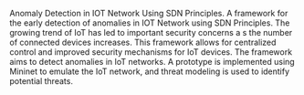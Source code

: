 Anomaly Detection in IOT Network Using SDN Principles.
A framework for the early detection of anomalies in IOT Network using SDN Principles. The growing trend of IoT has led to important security concerns a
s the number of connected devices increases. This framework allows for centralized control and improved security mechanisms for IoT devices. 
The framework aims to detect anomalies in IoT networks. A prototype is implemented using Mininet to emulate the IoT network, and threat modeling is 
used to identify potential threats.
